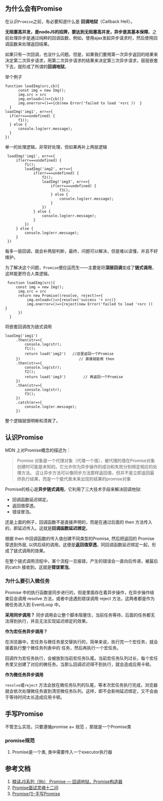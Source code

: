## 为什么会有Promise

在认识`Promise`之前，有必要知道什么是 **回调地狱**（Callback Hell）。

**无阻塞高并发，是nodeJS的招牌，要达到无阻塞高并发，异步是其基本保障**。之前处理异步是通过纯粹的回调函数，例如，使用ajax发起异步请求时，然后使用回调函数来处理返回结果。

如果只有一次回调，也没什么问题。但是，如果我们要用第一次异步返回的结果来决定第二次异步请求，用第二次异步请求的结果来决定第三次异步请求，层层嵌套下去，就形成了所谓的**回调地狱**。

举个例子

```
function loadImg(src,cb){
      const img = new Img();
      img.src = src 
      img.onload=()=>{cb()}
      img.onerror=()=>{cb(new Error('failed to load '+src ))  }
  }
loadImg('img1', err=>{
  if(err===undefined) {
      f1(); 
  } else {
      console.log(err.message);
  }
})
```

单一的处理逻辑，非常好处理，但如果再补上两层逻辑

```
 loadImg('img1', err=>{
     if(err===undefined) {
         f1();
         loadImg('img2', err=>{
             if(err===undefined) {
                 f2();
                 loadImg('img3', err=>{
                     if(err===undefined) {
                         f3();
                     } else {
                         console.log(err.message);
                     }
                 })
             } else {
                 console.log(err.message);
             }
         })
     } else {
         console.log(err.message);
     }
 })
```

每多一层回调，就会补两层判断，最终，问题可以解决，但是难以读懂，并且不好维护。

为了解决这个问题，`Promise`便应运而生——主要是将**深层回调**变成了**链式调用**，这样能更符合人类逻辑。

```
 function loadImg(src){
     const img = new Img();
      img.src = src 
      return new Promise((resolve, reject)=>{
          img.onload=()=>{resolve('success '+ src)}
          img.onerror=()=>{reject(new Error('failed to load '+src ))  }
      })
  }
```

将嵌套回调改为链式调用

```
loadImg('img1')
     .then(str=>{
         console.log(str);
         f1();
         return load('img2')   //这里返回一个Promise
     })                           // 直接就能用 then
     .then(str=>{
         console.log(str);
         f2();
         return load('img3')		// 再返回一个Promise
     })
     .then(str=>{           
         console.log(str);
         f3();
     })
     .catch(er=>{
         console.log(er.message);
     })
```
整个逻辑就很明晰和清爽了。

## 认识Promise

MDN 上对Promise概念的描述为：

> Promise 对象是一个代理对象（代理一个值），被代理的值在Promise对象创建时可能是未知的。它允许你为异步操作的成功和失败分别绑定相应的处理方法。 这让异步方法可以像同步方法那样返回值，但并不是立即返回最终执行结果，而是一个能代表未来出现的结果的promise对象

Promise的核心是**异步链式调用**。它利用了三大技术手段来解决回调地狱:

- 回调函数延迟绑定。
- 返回值穿透。
- 错误冒泡。

还是上面的例子，回调函数不是直接声明的，而是在通过后面的 then 方法传入的，即延迟传入。这就是**回调函数延迟绑定**。

根据 then 中回调函数的传入值创建不同类型的Promise, 然后把返回的 Promise 穿透到外层, 以供后续的调用。这便是**返回值穿透**。同回调函数延迟绑定一起，形成了链式调用的效果。

在整个链式调用流程中，某个流程一旦报错，产生的错误会一直向后传递，被最后的catch 接收到。这就是**错误冒泡**。

### 为什么要引入微任务

Promise 中的执行函数是同步进行的，但是里面存在着异步操作，在异步操作结束后会调用 resolve 方法，或者中途遇到错误调用 reject 方法，这两者都是作为微任务进入到 EventLoop 中。

**采用同步调用？**
同步调用会让整个脚本阻塞住，当前任务等待，后面的任务都无法得到执行，并且无法实现延迟绑定的效果。

**作为宏任务异步调用？**

在浏览器中，宏任务与微任务是交替执行的，简单来说，执行完一个宏任务，就会接着执行整个微任务列表中的 任务，然后再执行一个宏任务。

回调作为宏任务执行，会被放到当前宏任务队尾。当前宏任务队列过长，每个宏任务里又创建了对应的微任务。当那么回调迟迟得不到执行，就会造成应用卡顿。

**作为微任务异步调用**

`resolve`或`reject` 方法会放在微任务队列的队尾，等本次宏任务执行完成，浏览器就会依次处理微任务直到清空微任务队列。这样，即不会影响延迟绑定，又不会由于等待时间太长造成应用卡顿。

## 手写Promise

不管怎么实现，只要遵循promise a+ 规范 ，那就是一个Promise类

### promise规范

1. Promise是一个类, 类中需要传入一个executor执行器



## 参考文档

1. [精读JS系列（9b） Promise — 回调地狱、Promise构造器](http://caibaojian.com/promise-a.html)
2. [Promise面试灵魂十二问](https://juejin.cn/post/6918719482575880200)
3. [Promise(1)-手写Promise](https://juejin.cn/post/6844904088963022856)

